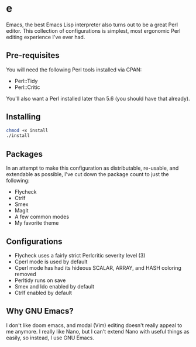 # e

Emacs, the best Emacs Lisp interpreter also turns out to be a great Perl editor.
This collection of configurations is simplest, most ergonomic Perl editing experience I've ever had.

## Pre-requisites

You will need the following Perl tools installed via CPAN:

* Perl::Tidy
* Perl::Critic

You'll also want a Perl installed later than 5.6 (you should have that already).

## Installing

```bash
chmod +x install
./install
```

## Packages

In an attempt to make this configuration as distributable, re-usable, and extendable as possible,
I've cut down the package count to just the following:

* Flycheck
* Ctrlf
* Smex
* Magit
* A few common modes
* My favorite theme

## Configurations

* Flycheck uses a fairly strict Perlcritic severity level (3)
* Cperl mode is used by default
* Cperl mode has had its hideous SCALAR, ARRAY, and HASH coloring removed
* Perltidy runs on save
* Smex and Ido enabled by default
* Ctrlf enabled by default

## Why GNU Emacs?

I don't like doom emacs, and modal (Vim) editing doesn't really appeal to me anymore. I really like Nano,
but I can't extend Nano with useful things as easily, so instead, I use GNU Emacs.
